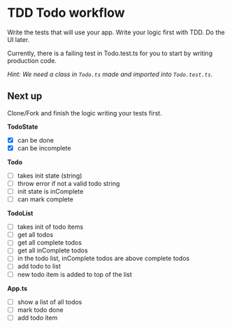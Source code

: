 # TDD Todo workflow

Write the tests that will use your app. Write your logic first with TDD. Do the UI later.

Currently, there is a failing test in Todo.test.ts for you to start by writing production code. 

*Hint: We need a class in `Todo.ts` made and imported into `Todo.test.ts`.*

## Next up

Clone/Fork and finish the logic writing your tests first.

**TodoState**

- [x] can be done
- [x] can be incomplete

**Todo**

- [ ] takes init state (string)
- [ ] throw error if not a valid todo string
- [ ] init state is inComplete
- [ ] can mark complete

**TodoList**

- [ ] takes init of todo items
- [ ] get all todos
- [ ] get all complete todos
- [ ] get all inComplete todos
- [ ] in the todo list, inComplete todos are above complete todos
- [ ] add todo to list
- [ ] new todo item is added to top of the list

**App.ts**

- [ ] show a list of all todos
- [ ] mark todo done
- [ ] add todo item
